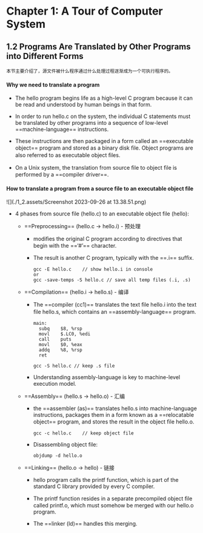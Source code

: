 # Chapter 1: A Tour of Computer System

## 1.2 Programs Are Translated by Other Programs into Different Forms

```
本节主要介绍了，源文件被什么程序通过什么处理过程逐渐成为一个可执行程序的。
```



#### Why we need to translate a program

* The hello program begins life as a high-level C program because it can be read and understood by human beings in that form.

* In order to run hello.c on the system, the individual C statements must be translated by other programs into a sequence of low-level ==machine-language== instructions.

* These instructions are then packaged in a form called an ==executable object== program and stored as a binary disk ﬁle. Object programs are also referred to as executable object ﬁles.

* On a Unix system, the translation from source ﬁle to object ﬁle is performed by a ==compiler driver==.

#### How to translate a program from a source file to an executable object file

![](./1_2.assets/Screenshot 2023-09-26 at 13.38.51.png)

* 4 phases from source file (hello.c) to an executable object file (hello):

  * ==Preprocessing== (hello.c -> hello.i) - 预处理

    * modiﬁes the original C program according to directives that begin with the ==‘#’== character.

    * The result is another C program, typically with the ==.i== sufﬁx.

      ```
      gcc -E hello.c 	// show hello.i in console
      or
      gcc -save-temps -S hello.c // save all temp files (.i, .s)
      ```

      

  * ==Compilation== (hello.i -> hello.s) - 编译

    * The ==compiler (cc1)== translates the text ﬁle hello.i into the text ﬁle hello.s, which contains an ==assembly-language== program.

      ```assembly
      main:
      	subq	$8, %rsp
      	movl	$.LC0, %edi
      	call	puts
      	movl	$0, %eax
      	addq	%8, %rsp
      	ret
      ```

      ```
      gcc -S hello.c // keep .s file
      ```

    * Understanding assembly-language is key to machine-level execution model.

  * ==Assembly== (hello.s -> hello.o) - 汇编

    * the ==assembler (as)== translates hello.s into machine-language instructions, packages them in a form known as a ==relocatable object== program, and stores the result in the object ﬁle hello.o.

      ```
      gcc -c hello.c	// keep object file
      ```

    * Disassembling object file:

      ```
      objdump -d hello.o
      ```

      

  * ==Linking== (hello.o -> hello) - 链接

    * hello program calls the printf function, which is part of the standard C library provided by every C compiler.

    * The printf function resides in a separate precompiled object ﬁle called printf.o, which must somehow be merged with our hello.o program.
  
    * The ==linker (ld)== handles this merging.

      





 



















